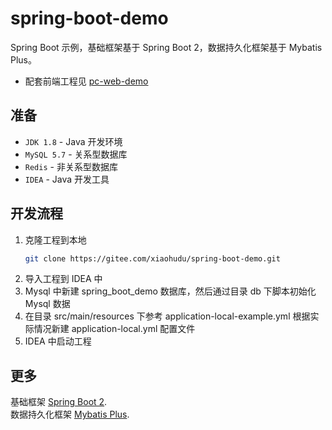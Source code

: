 # spring-boot-demo

Spring Boot 示例，基础框架基于 Spring Boot 2，数据持久化框架基于 Mybatis Plus。

- 配套前端工程见 [pc-web-demo](https://gitee.com/xiaohudu/pc-web-demo)

## 准备

- `JDK 1.8` - Java 开发环境
- `MySQL 5.7` - 关系型数据库
- `Redis` - 非关系型数据库
- `IDEA` - Java 开发工具

## 开发流程

1. 克隆工程到本地
    ```bash
    git clone https://gitee.com/xiaohudu/spring-boot-demo.git
    ```
2. 导入工程到 IDEA 中
3. Mysql 中新建 spring_boot_demo 数据库，然后通过目录 db 下脚本初始化 Mysql 数据
4. 在目录 src/main/resources 下参考 application-local-example.yml 根据实际情况新建 application-local.yml 配置文件
5. IDEA 中启动工程

## 更多

基础框架 [Spring Boot 2](https://spring.io/projects/spring-boot).  
数据持久化框架 [Mybatis Plus](https://baomidou.com/). 
